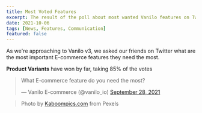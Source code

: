 ```yaml
---
title: Most Voted Features
excerpt: The result of the poll about most wanted Vanilo features on Twitter. 
date: 2021-10-06
tags: [News, Features, Communication]
featured: false
---
```


As we're approaching to Vanilo v3, we asked our friends on Twitter what are
the most important E-commerce features they need the most.

**Product Variants** have won by far, taking 85% of the votes

<blockquote class="twitter-tweet"><p lang="en" dir="ltr">What E-commerce feature do you need the most?</p>&mdash; Vanilo E-commerce (@vanilo_io) <a href="https://twitter.com/vanilo_io/status/1442881673541177344?ref_src=twsrc%5Etfw">September 28, 2021</a></blockquote> <script async src="https://platform.twitter.com/widgets.js" charset="utf-8"></script>

> Photo by [Kaboompics.com](https://www.pexels.com/@kaboompics?utm_content=attributionCopyText&utm_medium=referral&utm_source=pexels) from Pexels
